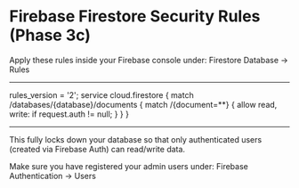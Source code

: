 # Firebase Firestore Security Rules (Phase 3c)

Apply these rules inside your Firebase console under:
Firestore Database -> Rules

------------------------------------------------------

rules_version = '2';
service cloud.firestore {
  match /databases/{database}/documents {
    match /{document=**} {
      allow read, write: if request.auth != null;
    }
  }
}

------------------------------------------------------

This fully locks down your database so that only authenticated users (created via Firebase Auth) can read/write data.

Make sure you have registered your admin users under:
Firebase Authentication -> Users